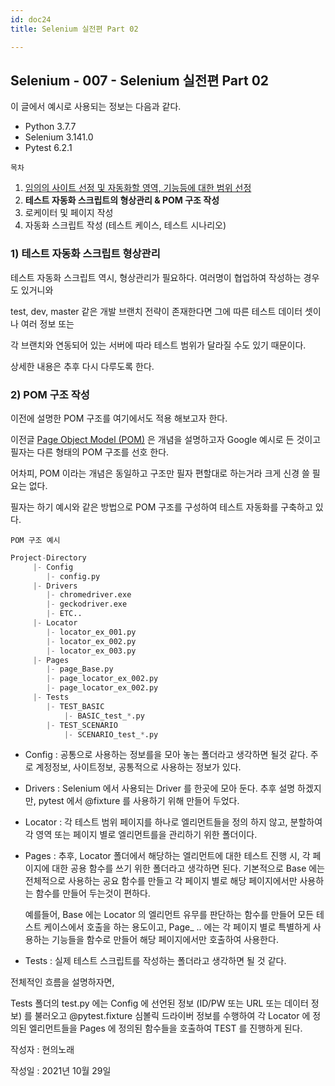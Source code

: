 ```yaml
---
id: doc24
title: Selenium 실전편 Part 02

---
```


## Selenium - 007 - Selenium 실전편 Part 02

이 글에서 예시로 사용되는 정보는 다음과 같다.

- Python 3.7.7
- Selenium 3.141.0
- Pytest 6.2.1





```목차```

1. [임의의 사이트 선정 및 자동화할 영역, 기능등에 대한 범위 선정](https://qa-linesong.netlify.app/docs/doc23)
2. **테스트 자동화 스크립트의 형상관리 & POM 구조 작성**
3. 로케이터 및 페이지 작성
4. 자동화 스크립트 작성 (테스트 케이스, 테스트 시나리오)





### 1) 테스트 자동화 스크립트 형상관리



테스트 자동화 스크립트 역시, 형상관리가 필요하다. 여러명이 협업하여 작성하는 경우도 있거니와

test, dev, master 같은 개발 브랜치 전략이 존재한다면 그에 따른 테스트 데이터 셋이나 여러 정보 또는

각 브랜치와 연동되어 있는 서버에 따라 테스트 범위가 달라질 수도 있기 때문이다.

상세한 내용은 추후 다시 다루도록 한다.





### 2) POM 구조 작성

이전에 설명한 POM 구조를 여기에서도 적용 해보고자 한다.

이전글 [Page Object Model (POM)](https://qa-linesong.netlify.app/docs/doc22) 은 개념을 설명하고자 Google 예시로 든 것이고 필자는 다른 형태의 POM 구조를 선호 한다. 

어차피, POM 이라는 개념은 동일하고 구조만 필자 편할대로 하는거라 크게 신경 쓸 필요는 없다.



필자는 하기 예시와 같은 방법으로 POM 구조를 구성하여 테스트 자동화를 구축하고 있다.



```POM 구조 예시```

```python
Project-Directory
     |- Config
		|- config.py
     |- Drivers
		|- chromedriver.exe
		|- geckodriver.exe
		|- ETC..
     |- Locator
		|- locator_ex_001.py
		|- locator_ex_002.py
		|- locator_ex_003.py
     |- Pages
		|- page_Base.py
		|- page_locator_ex_002.py
		|- page_locator_ex_002.py
     |- Tests
    	|- TEST_BASIC
        	|- BASIC_test_*.py
        |- TEST_SCENARIO
        	|- SCENARIO_test_*.py
```



- Config : 공통으로 사용하는 정보를을 모아 놓는 폴더라고 생각하면 될것 같다.  주로 계정정보, 사이트정보, 공통적으로 사용하는 정보가 있다.

- Drivers : Selenium 에서 사용되는 Driver 를 한곳에 모아 둔다. 추후 설명 하겠지만, pytest 에서 @fixture 를 사용하기 위해 만들어 두었다.

- Locator : 각 테스트 범위 페이지를 하나로 엘리먼트들을 정의 하지 않고, 분할하여 각 영역 또는 페이지 별로 엘리먼트를을 관리하기 위한 폴더이다.

- Pages : 추후, Locator 폴더에서 해당하는 엘리먼트에 대한 테스트 진행 시, 각 페이지에 대한 공용 함수를 쓰기 위한 폴더라고 생각하면 된다. 기본적으로 Base 에는 전체적으로 사용하는 공요 함수를 만들고 각 페이지 별로 해당 페이지에서만 사용하는 함수를 만들어 두는것이 편하다.

  예를들어, Base 에는 Locator 의 엘리먼트 유무를 판단하는 함수를 만들어 모든 테스트 케이스에서 호출을 하는 용도이고, Page_ .. 에는 각 페이지 별로 특별하게 사용하는 기능들을 함수로 만들어 해당 페이지에서만 호출하여 사용한다.

- Tests : 실제 테스트 스크립트를 작성하는 폴더라고 생각하면 될 것 같다.





전체적인 흐름을 설명하자면,

Tests 폴더의 test.py 에는 Config 에 선언된 정보 (ID/PW 또는 URL 또는 데이터 정보) 를 불러오고 @pytest.fixture 심볼릭 드라이버 정보를 수행하여 각 Locator 에 정의된 엘리먼트들을 Pages 에 정의된 함수들을 호출하여 TEST 를 진행하게 된다.





작성자 : 현의노래

작성일 : 2021년 10월 29일

